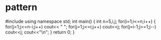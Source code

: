 # pattern

#include <iostream>
using namespace std;
int main() {
    int n=5,i,j;
    for(i=1;i<=n;i++) {
        for(j=1;j<=n-i;j++)
            cout<< " ";
        for(j=1;j<=i;j++)
            cout<<j;
        for(j=i-1;j>=1;j--)
            cout<<j;
        cout<<"\n";
    }
    return 0;
}
